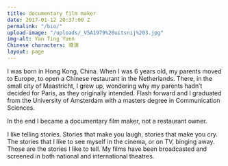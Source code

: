 ```yaml
---
title: documentary film maker
date: 2017-01-12 20:37:00 Z
permalink: "/bio/"
upload-image: "/uploads/_V5A1979%20uitsnij%203.jpg"
img-alt: Yan Ting Yuen
Chinese characters: 導演
layout: page
---
```


I was born in Hong Kong, China. When I was 6 years old, my parents moved to Europe, to open a Chinese restaurant in the Netherlands. There, in the small city of Maastricht, I grew up, wondering why my parents hadn’t decided for Paris, as they originally intended. Flash forward and I graduated from the University of Amsterdam with a masters degree in Communication Sciences.

In the end I became a documentary film maker, not a restaurant owner.

I like telling stories. Stories that make you laugh, stories that make you cry. The stories that I like to see myself in the cinema, or on TV, binging away. Those are the stories I like to tell. My films have been broadcasted and screened in both national and international theatres.